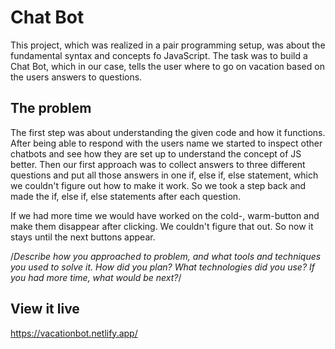 # Chat Bot
This project, which was realized in a pair programming setup, was about the fundamental syntax and concepts fo JavaScript. The task was to build a Chat Bot, which in our case, tells the user where to go on vacation based on the users answers to questions.

## The problem
The first step was about understanding the given code and how it functions. After being able to respond with the users name we started to inspect other chatbots and see how they are set up to understand the concept of JS better. 
Then our first approach was to collect answers to three different questions and put all those answers in one if, else if, else statement, which we couldn't figure out how to make it work. So we took a step back and made the if, else if, else statements after each question. 

If we had more time we would have worked on the cold-, warm-button and make them disappear after clicking. We couldn't figure that out. So now it stays until the next buttons appear.

/*Describe how you approached to problem, and what tools and techniques you used to solve it. How did you plan? What technologies did you use? If you had more time, what would be next?*/

## View it live

https://vacationbot.netlify.app/
